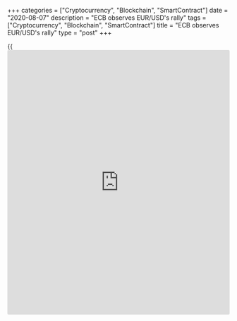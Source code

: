 +++
categories = ["Cryptocurrency", "Blockchain", "SmartContract"]
date = "2020-08-07"
description = "ECB observes EUR/USD's rally"
tags = ["Cryptocurrency", "Blockchain", "SmartContract"]
title = "ECB observes EUR/USD's rally"
type = "post"
+++

{{<iframe id="large-banner" src="https://www.bounty.group/#slide=9.0" width="100%" height="600" scrolling="no" style="border: 0px solid rgb(216, 221, 230); border-radius: 3px;">}}

August 7, 2020

August 7, 2020

Euro makes ECB nervousDmitri Demidenko

## How long will Lagarde&co keep silent about euro’s consolidation?

Jerome Powell can relax and ask his FOMC colleagues why they are looking
at him as though their people left for a week, and the home bar is
breaking with drinks, but Christine Lagarde’s feelings are different.
The euro’s rally prevents the eurozone’s economy from recovering and
consumer prices from growing. A few Executive Board members have already
said the monetary [policy](https://www.fintechee.com/policy/) will remain ultra-soft until inflation starts
reaching the target level. I can suppose it will take a long time: the
2% level was last reached several years ago. However, [EUR/USD][1] bulls
don’t feel bothered.

![LiteForex: ECB observes EUR/USD's rally][2]

If a woman is angry, she knows she’s not right. Have you ever seen
Christine Lagarde getting angry? Can she be always right?! Europe may be
lacking money. People say happiness isn’t about money, it’s about love.
A pure human love for money. The Fed’s programs look more extensive than
the ECB’s, and its balance is likely to grow faster. It’s another
argument for the euro’s consolidation.

A more pleasant fact is that the States has started to take the eurozone
as an example. The US press has been praising European employment
support measures, calling them more efficient, and blaming the Democrats
and the Republicans for not being able to reach an understanding during
these hard times. It’s used to be otherwise. Europe would hang on the
Fed’s every word. Now the Fed head is an ordinary person who does what
everyone else does and is even made a fool of at times.

> Are you Powell? I’ve been your fan for a long time! Could you please
sign for me here?

>

> My pleasure! Here you are.

>

> Hurray! Powell is my loan guarantor now!

![LiteForex: ECB observes EUR/USD's rally][3]

Low rates and QE would put pressure on the euro and support European
exports. Still, the pandemic made other central banks soften monetary
policies aggressively, and [EUR/USD][1] managed to soar to 2-year highs.
I wonder why Donald Trump is keeping his mouth shut. Last year already,
he accused the ECB of deliberately weakening the local currency and thus
giving a competitive advantage to European exporters. Why isn’t the US
president saying the same about the Fed now? Why does he see the speck
in his brother’s eye, but doesn’t consider the beam in his own eye? Or
is Trump just tired?

> \- How can you understand intellectual work isn’t meant for you?

>

> \- You get tired when thinking

![LiteForex: ECB observes EUR/USD's rally][4]

The most interesting thing is the Tweeter talker may be replaced by Joe
Biden, who isn’t less talkative. He’s already accusing the current
president of having messed up the Chinese campaign. The Republicans
strike back saying it’s Biden fault: the former Vice President himself
would conduct a [policy](https://www.fintechee.com/policy/) of appeasement concerning China.

You need to be tough on your enemies. My psychotherapist advises me to
write letters to the people I hate and then burn them. I did, but I have
no idea whom to send those letters now.

* * *

P.S. Did you like my article? Share it in social networks: it will be
the best “thank you" :)

Ask me questions and comment below. I’ll be glad to answer your
questions and give necessary explanations.

 **Useful links:**

  * I recommend trying to trade with a reliable broker [here][5]. The system allows you to trade by yourself or copy successful traders from all across the globe.
  * Use my promo-code BLOG for getting deposit bonus 50% on LiteForex platform. Just enter this code in the appropriate field while [depositing][6] your trading account.
  * Telegram channel with high-quality analytics, Forex reviews, training articles, and other useful things for traders <t.me/liteforex>







## Price chart of EURUSD in real time mode

![Euro makes ECB nervous][7]

The content of this article reflects the author’s opinion and does not
necessarily reflect the official position of LiteForex. The material
published on this page is provided for informational purposes only and
should not be considered as the provision of investment advice for the
purposes of Directive 2004/39/EC.

Rate this article:

{{value}}

( {{count}} {{title}} )

   1. my.liteforex.com/trading/chart?symbol=EURUSD&returnUrl=true
   2. cdn.liteforex.com/cache/uploads/blog_post/chatty-forex/vine-07-08-20.jpg?w=30&s=adbc22fc66068aee25111bf4e6b195e9
   3. cdn.liteforex.com/cache/uploads/blog_post/chatty-forex/debt-07-08-20.jpg?w=30&s=5f945a83216a6081067f3fe745d97100
   4. cdn.liteforex.com/cache/uploads/blog_post/chatty-forex/trump-07-08-20.jpg?w=30&s=839d0c09a89187ef9cee1f7cfbb18032
   5. my.liteforex.com/?category=chatty-forex&slug=euro-makes-ecb-nervous&openPopup=%2Fregistration%2Fpopup&utm_source=blog&utm_medium=article&utm_campaign=bonus
   6. my.liteforex.com/deposit/?category=chatty-forex&slug=euro-makes-ecb-nervous&promo_code=BLOG&utm_source=blog&utm_medium=article&utm_campaign=bonus
   7. cdn.liteforex.com/cache/uploads/blog_post/chatty-forex/liteforex-blog-euro-07-08-20.jpg?q=75&w=1000&s=47e94df9440960866b0b26985add507e